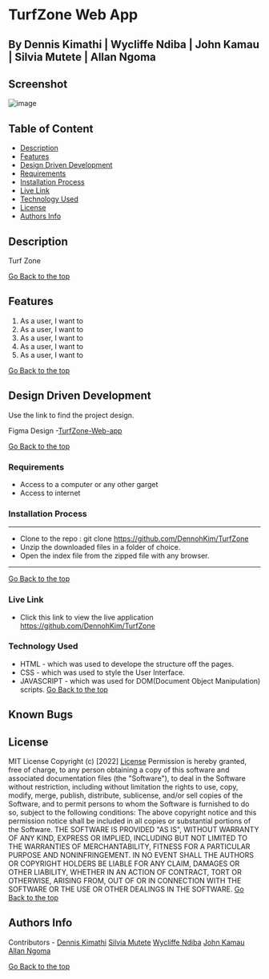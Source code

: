 # TurfZone Web App
## By Dennis Kimathi | Wycliffe Ndiba | John Kamau | Silvia Mutete | Allan Ngoma

## Screenshot
 ![image](./assets/images/Welcome-screen.png)

 ## Table of Content
 - [Description](#description)
 - [Features](#features)
 - [Design Driven Development](#Design-Driven-Development)
 - [Requirements](#requirements)
 - [Installation Process](#installation-Process)
 - [Live Link](#Live-Link)
 - [Technology  Used](#technology-Used)
 - [License](#license)
 - [Authors Info](#Authors-Info)


## Description
<p>Turf Zone </p>

[Go Back to the top](#TurfZone-Web-app)
## Features
1. As a user, I want to 
2. As a user, I want to 
3. As a user, I want to 
4. As a user, I want to 
5. As a user, I want to 

[Go Back to the top](#TurfZone-Web-app)

## Design Driven Development

Use the link to find the project design.

Figma Design -[TurfZone-Web-app](https://www.figma.com/file/BGJQUi8O4Hcrzglhx2M3pL/Sports-Turf-Booking-App?node-id=7%3A14)

[Go Back to the top](#TurfZone-Web-app)

 ###  Requirements
 * Access to  a computer or any other garget
 * Access to internet

 ### Installation Process
 ****
* Clone to the repo : git clone https://github.com/DennohKim/TurfZone
* Unzip the downloaded files in a folder of choice.
* Open the index file from the zipped file with any browser.
 ****
 [Go Back to the top](#TurfZone-Web-app)

### Live Link
- Click this link to view the live application https://github.com/DennohKim/TurfZone

### Technology  Used
* HTML - which was used to develope the structure off the pages.
* CSS - which was used to style the User Interface.
* JAVASCRIPT - which was used for DOM(Document Object Manipulation) scripts.
[Go Back to the top](#TurfZone-Web-app)

## Known Bugs


## License
MIT License
Copyright (c) [2022] [License](LICENSE.txt)
Permission is hereby granted, free of charge, to any person obtaining a copy
of this software and associated documentation files (the "Software"), to deal
in the Software without restriction, including without limitation the rights
to use, copy, modify, merge, publish, distribute, sublicense, and/or sell
copies of the Software, and to permit persons to whom the Software is
furnished to do so, subject to the following conditions:
The above copyright notice and this permission notice shall be included in all
copies or substantial portions of the Software.
THE SOFTWARE IS PROVIDED "AS IS", WITHOUT WARRANTY OF ANY KIND, EXPRESS OR
IMPLIED, INCLUDING BUT NOT LIMITED TO THE WARRANTIES OF MERCHANTABILITY,
FITNESS FOR A PARTICULAR PURPOSE AND NONINFRINGEMENT. IN NO EVENT SHALL THE
AUTHORS OR COPYRIGHT HOLDERS BE LIABLE FOR ANY CLAIM, DAMAGES OR OTHER
LIABILITY, WHETHER IN AN ACTION OF CONTRACT, TORT OR OTHERWISE, ARISING FROM,
OUT OF OR IN CONNECTION WITH THE SOFTWARE OR THE USE OR OTHER DEALINGS IN THE
SOFTWARE.
[Go Back to the top](#TurfZone-Web-app)

## Authors Info
Contributors - [Dennis Kimathi](https://github.com/DennohKim)
[Silvia Mutete](https://github.com/Silvia-Mutete2)
[Wycliffe Ndiba](https://github.com/ESPersonnel)
[John Kamau](https://github.com/JohnKamaujk)
[Allan Ngoma]()

[Go Back to the top](#TurfZone-Web-app)